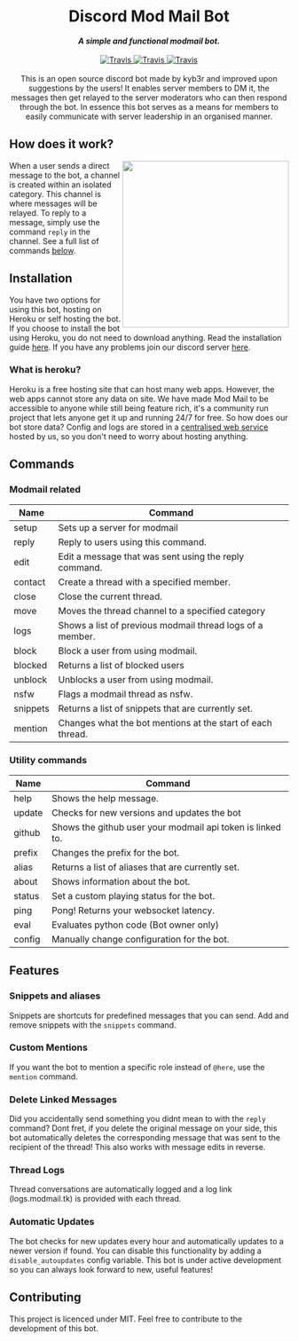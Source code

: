 <h1 align="center">Discord Mod Mail Bot</h1>

<div align="center">
    <strong><i>A simple and functional modmail bot.</i></strong>
    <br>
    <br>

<a href="">
  <img src="https://img.shields.io/badge/build-passing-7289DA.svg?style=for-the-badge" alt="Travis" />
</a>

<a href="">
  <img src="https://img.shields.io/badge/python-3.7-7289DA.svg?style=for-the-badge" alt="Travis" />
</a>

<a href="https://github.com/kyb3r/modmail/blob/master/LICENSE">
  <img src="https://img.shields.io/github/license/kyb3r/modmail.svg?style=for-the-badge&colorB=7289DA" alt="Travis" />
</a>

</div>
<br>
<div align="center">
    This is an open source discord bot made by kyb3r and improved upon suggestions by the users! It enables server members to DM it, the messages then get relayed to the server moderators who can then respond through the bot. In essence this bot serves as a means for members to easily communicate with server leadership in an organised manner.

</div>

## How does it work?


<img src='https://i.imgur.com/GGukNDs.png' align='right' height=300>

When a user sends a direct message to the bot, a channel is created within an isolated category. This channel is where messages will be relayed. To reply to a message, simply use the command `reply` in the channel. See a full list of commands [below](#commands).


## Installation

You have two options for using this bot, hosting on Heroku or self hosting the bot. If you choose to install the bot using Heroku, you do not need to download anything. Read the installation guide [here](https://github.com/kyb3r/modmail/wiki/Installation). If you have any problems join our discord server [here](https://discord.gg/etJNHCQ).

### What is heroku?
Heroku is a free hosting site that can host many web apps. However, the web apps cannot store any data on site. We have made Mod Mail to be accessible to anyone while still being feature rich, it's a community run project that lets anyone get it up and running 24/7 for free. So how does our bot store data? Config and logs are stored in a [centralised web service](modmail.tk) hosted by us, so you don't need to worry about hosting anything.

## Commands

### Modmail related 

| Name     | Command                                                    |
|----------|------------------------------------------------------------|
| setup    | Sets up a server for modmail                               |
| reply    | Reply to users using this command.                         |
| edit     | Edit a message that was sent using the reply command.      |
| contact  | Create a thread with a specified member.                   |
| close    | Close the current thread.                                  |
| move     | Moves the thread channel to a specified category           |
| logs     | Shows a list of previous modmail thread logs of a member.  |
| block    | Block a user from using modmail.                           |
| blocked  | Returns a list of blocked users                            |
| unblock  | Unblocks a user from using modmail.                        |
| nsfw     | Flags a modmail thread as nsfw.                            |
| snippets | Returns a list of snippets that are currently set.         |
| mention  | Changes what the bot mentions at the start of each thread. |

### Utility commands
| Name     | Command                                                    |
|----------|------------------------------------------------------------|
| help     | Shows the help message.                                    |
| update   | Checks for new versions and updates the bot                |
| github   | Shows the github user your modmail api token is linked to. |
| prefix   | Changes the prefix for the bot.                            |
| alias    | Returns a list of aliases that are currently set.          |
| about    | Shows information about the bot.                           |
| status   | Set a custom playing status for the bot.                   |
| ping     | Pong! Returns your websocket latency.                      |
| eval     | Evaluates python code (Bot owner only)                     |
| config   | Manually change configuration for the bot.                 |

## Features

### Snippets and aliases
Snippets are shortcuts for predefined messages that you can send. Add and remove snippets with the `snippets` command.

### Custom Mentions
If you want the bot to mention a specific role instead of `@here`, use the `mention` command.

### Delete Linked Messages
Did you accidentally send something you didnt mean to with the `reply` command? Dont fret, if you delete the original message on your side, this bot automatically deletes the corresponding message that was sent to the recipient of the thread! This also works with message edits in reverse.

### Thread Logs
Thread conversations are automatically logged and a log link (logs.modmail.tk) is provided with each thread.

### Automatic Updates
The bot checks for new updates every hour and automatically updates to a newer version if found. You can disable this functionality by adding a `disable_autoupdates` config variable. This bot is under active development so you can always look forward to new, useful features!

## Contributing
This project is licenced under MIT. Feel free to contribute to the development of this bot.
